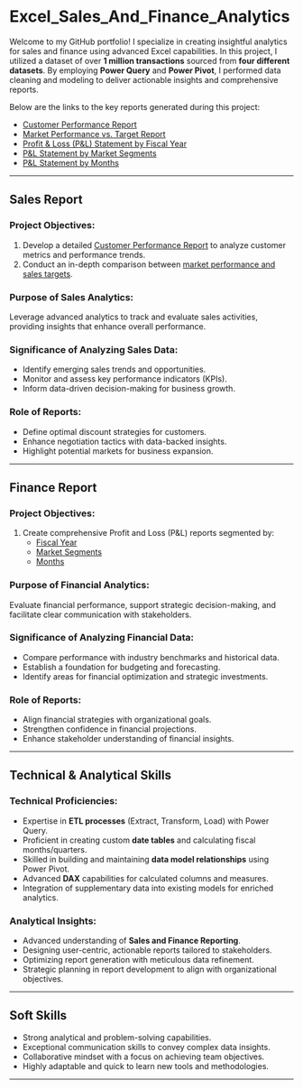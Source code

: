 # Excel_Sales_And_Finance_Analytics

Welcome to my GitHub portfolio! I specialize in creating insightful analytics for sales and finance using advanced Excel capabilities. In this project, I utilized a dataset of over **1 million transactions** sourced from **four different datasets**. By employing **Power Query** and **Power Pivot**, I performed data cleaning and modeling to deliver actionable insights and comprehensive reports.

Below are the links to the key reports generated during this project:

- [Customer Performance Report](https://github.com/Akmaljalil/Excel_Sales_And_Finance_Analytics/blob/main/Customer%20Performance%20Report.pdf)
- [Market Performance vs. Target Report](https://github.com/Akmaljalil/Excel_Sales_And_Finance_Analytics/blob/main/Market%20Performance%20vs%20Target%20Report.pdf)
- [Profit & Loss (P&L) Statement by Fiscal Year](https://github.com/Akmaljalil/Excel_Sales_And_Finance_Analytics/blob/main/P%26L%20Statement%20by%20Fiscal%20Year.pdf)
- [P&L Statement by Market Segments](https://github.com/Akmaljalil/Excel_Sales_And_Finance_Analytics/blob/main/P%26L%20Statement%20by%20Markets.pdf)
- [P&L Statement by Months](https://github.com/Akmaljalil/Excel_Sales_And_Finance_Analytics/blob/main/P%26L%20Statement%20by%20Months.pdf)

---

## Sales Report

### **Project Objectives:**
1. Develop a detailed [Customer Performance Report](https://github.com/Akmaljalil/Excel_Sales_And_Finance_Analytics/blob/main/Customer%20Performance%20Report.pdf) to analyze customer metrics and performance trends.
2. Conduct an in-depth comparison between [market performance and sales targets](https://github.com/Akmaljalil/Excel_Sales_And_Finance_Analytics/blob/main/Market%20Performance%20vs%20Target%20Report.pdf).

### **Purpose of Sales Analytics:**
Leverage advanced analytics to track and evaluate sales activities, providing insights that enhance overall performance.

### **Significance of Analyzing Sales Data:**
- Identify emerging sales trends and opportunities.
- Monitor and assess key performance indicators (KPIs).
- Inform data-driven decision-making for business growth.

### **Role of Reports:**
- Define optimal discount strategies for customers.
- Enhance negotiation tactics with data-backed insights.
- Highlight potential markets for business expansion.

---

## Finance Report

### **Project Objectives:**
1. Create comprehensive Profit and Loss (P&L) reports segmented by:
   - [Fiscal Year](https://github.com/Akmaljalil/Excel_Sales_And_Finance_Analytics/blob/main/P%26L%20Statement%20by%20Fiscal%20Year.pdf)
   - [Market Segments](https://github.com/Akmaljalil/Excel_Sales_And_Finance_Analytics/blob/main/P%26L%20Statement%20by%20Markets.pdf)
   - [Months](https://github.com/Akmaljalil/Excel_Sales_And_Finance_Analytics/blob/main/P%26L%20Statement%20by%20Months.pdf)

### **Purpose of Financial Analytics:**
Evaluate financial performance, support strategic decision-making, and facilitate clear communication with stakeholders.

### **Significance of Analyzing Financial Data:**
- Compare performance with industry benchmarks and historical data.
- Establish a foundation for budgeting and forecasting.
- Identify areas for financial optimization and strategic investments.

### **Role of Reports:**
- Align financial strategies with organizational goals.
- Strengthen confidence in financial projections.
- Enhance stakeholder understanding of financial insights.

---

## Technical & Analytical Skills

### **Technical Proficiencies:**
- Expertise in **ETL processes** (Extract, Transform, Load) with Power Query.
- Proficient in creating custom **date tables** and calculating fiscal months/quarters.
- Skilled in building and maintaining **data model relationships** using Power Pivot.
- Advanced **DAX** capabilities for calculated columns and measures.
- Integration of supplementary data into existing models for enriched analytics.

### **Analytical Insights:**
- Advanced understanding of **Sales and Finance Reporting**.
- Designing user-centric, actionable reports tailored to stakeholders.
- Optimizing report generation with meticulous data refinement.
- Strategic planning in report development to align with organizational objectives.

---

## Soft Skills
- Strong analytical and problem-solving capabilities.
- Exceptional communication skills to convey complex data insights.
- Collaborative mindset with a focus on achieving team objectives.
- Highly adaptable and quick to learn new tools and methodologies.

---
